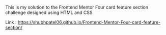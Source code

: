 This is my solution to the Frontend Mentor Four card feature section challenge designed using HTML and CSS

Link : https://shubhpatel06.github.io/Frontend-Mentor-Four-card-feature-section/ 
